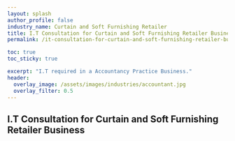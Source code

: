 ```yaml
---
layout: splash 
author_profile: false 
industry_name: Curtain and Soft Furnishing Retailer
title: I.T Consultation for Curtain and Soft Furnishing Retailer Business
permalink: /it-consultation-for-curtain-and-soft-furnishing-retailer-business

toc: true
toc_sticky: true

excerpt: "I.T required in a Accountancy Practice Business."
header:
  overlay_image: /assets/images/industries/accountant.jpg
  overlay_filter: 0.5 
---
```


## I.T Consultation for Curtain and Soft Furnishing Retailer Business